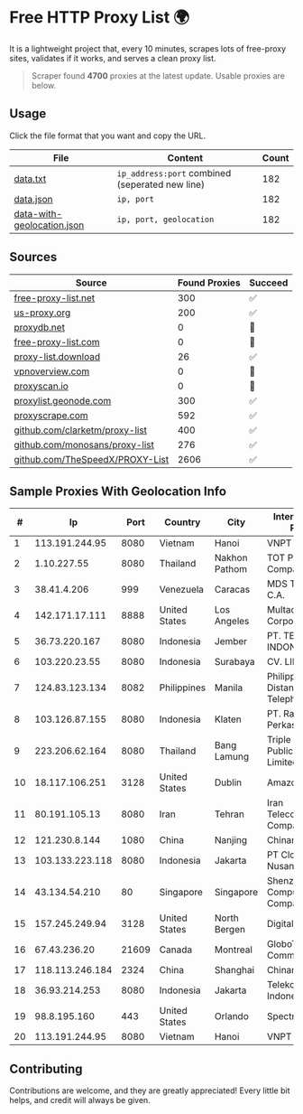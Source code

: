 
# Free HTTP Proxy List 🌍

It is a lightweight project that, every 10 minutes, scrapes lots of free-proxy sites, validates if it works, and serves a clean proxy list.


> Scraper found **4700** proxies at the latest update. Usable proxies are below.

## Usage

Click the file format that you want and copy the URL.


|File|Content|Count|
|----|-------|-----|
|[data.txt](https://raw.githubusercontent.com/themiralay/Proxy-List-World/master/data.txt)|`ip_address:port` combined (seperated new line)|182|
|[data.json](https://raw.githubusercontent.com/themiralay/Proxy-List-World/master/data.json)|`ip, port`|182|
|[data-with-geolocation.json](https://raw.githubusercontent.com/themiralay/Proxy-List-World/master/data-with-geolocation.json)|`ip, port, geolocation`|182|

## Sources

|Source|Found Proxies|Succeed|
|------|-------------|-------|
|[free-proxy-list.net](https://free-proxy-list.net)|300|✅|
|[us-proxy.org](https://www.us-proxy.org)|200|✅|
|[proxydb.net](http://proxydb.net)|0|🚫|
|[free-proxy-list.com](https://free-proxy-list.com/?page=&port=&type%5B%5D=http&type%5B%5D=https&up_time=0&search=Search)|0|🚫|
|[proxy-list.download](https://www.proxy-list.download/HTTP)|26|✅|
|[vpnoverview.com](https://vpnoverview.com/privacy/anonymous-browsing/free-proxy-servers)|0|🚫|
|[proxyscan.io](https://www.proxyscan.io)|0|🚫|
|[proxylist.geonode.com](https://proxylist.geonode.com/api/proxy-list?limit=300&page=1&sort_by=lastChecked&sort_type=desc&protocols=http,https)|300|✅|
|[proxyscrape.com](https://api.proxyscrape.com/v2/?request=displayproxies&protocol=http&timeout=10000&country=all&ssl=all&anonymity=all)|592|✅|
|[github.com/clarketm/proxy-list](https://raw.githubusercontent.com/clarketm/proxy-list/master/proxy-list-raw.txt)|400|✅|
|[github.com/monosans/proxy-list](https://raw.githubusercontent.com/monosans/proxy-list/main/proxies/http.txt)|276|✅|
|[github.com/TheSpeedX/PROXY-List](https://raw.githubusercontent.com/TheSpeedX/PROXY-List/master/http.txt)|2606|✅|


## Sample Proxies With Geolocation Info

|#|Ip|Port|Country|City|Internet Service Provider|
|-|--|----|-------|----|-------------------------|
|1|113.191.244.95|8080|Vietnam|Hanoi|VNPT|
|2|1.10.227.55|8080|Thailand|Nakhon Pathom|TOT Public Company Limited|
|3|38.41.4.206|999|Venezuela|Caracas|MDS TELECOM C.A.|
|4|142.171.17.111|8888|United States|Los Angeles|Multacom Corporation|
|5|36.73.220.167|8080|Indonesia|Jember|PT. TELKOM INDONESIA|
|6|103.220.23.55|8080|Indonesia|Surabaya|CV. LINTAS MEDIA|
|7|124.83.123.134|8082|Philippines|Manila|Philippine Long Distance Telephone Co.|
|8|103.126.87.155|8080|Indonesia|Klaten|PT. Rasi Bintang Perkasa|
|9|223.206.62.164|8080|Thailand|Bang Lamung|Triple T Broadband Public Company Limited|
|10|18.117.106.251|3128|United States|Dublin|Amazon.com, Inc.|
|11|80.191.105.13|8080|Iran|Tehran|Iran Telecommunication Company PJS|
|12|121.230.8.144|1080|China|Nanjing|Chinanet|
|13|103.133.223.118|8080|Indonesia|Jakarta|PT Cloud Teknologi Nusantara|
|14|43.134.54.210|80|Singapore|Singapore|Shenzhen Tencent Computer Systems Company Limited|
|15|157.245.249.94|3128|United States|North Bergen|DigitalOcean, LLC|
|16|67.43.236.20|21609|Canada|Montreal|GloboTech Communications|
|17|118.113.246.184|2324|China|Shanghai|Chinanet|
|18|36.93.214.253|8080|Indonesia|Jakarta|Telekomunikasi Indonesia|
|19|98.8.195.160|443|United States|Orlando|Spectrum|
|20|113.191.244.95|8080|Vietnam|Hanoi|VNPT|



## Contributing

Contributions are welcome, and they are greatly appreciated! Every
little bit helps, and credit will always be given.

